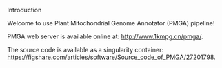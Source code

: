 Introduction

Welcome to use Plant Mitochondrial Genome Annotator (PMGA) pipeline! 

PMGA web server is available online at: http://www.1kmpg.cn/pmga/. 

The source code is available as a singularity container: https://figshare.com/articles/software/Source_code_of_PMGA/27201798.
